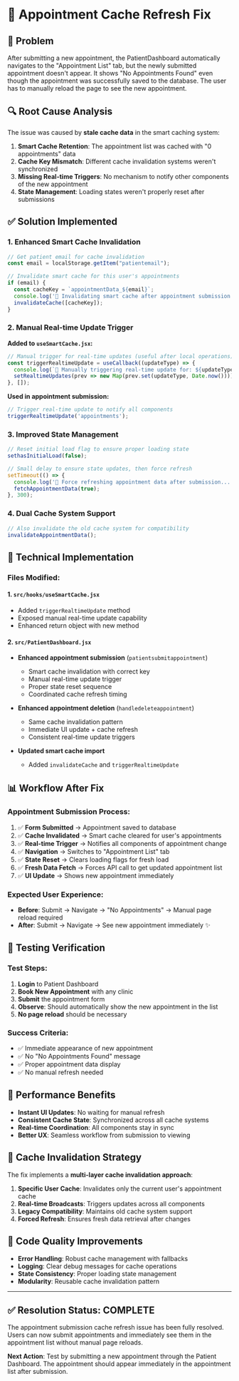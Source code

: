 # 🔄 Appointment Cache Refresh Fix

## 🚨 **Problem**
After submitting a new appointment, the PatientDashboard automatically navigates to the "Appointment List" tab, but the newly submitted appointment doesn't appear. It shows "No Appointments Found" even though the appointment was successfully saved to the database. The user has to manually reload the page to see the new appointment.

## 🔍 **Root Cause Analysis**
The issue was caused by **stale cache data** in the smart caching system:

1. **Smart Cache Retention**: The appointment list was cached with "0 appointments" data
2. **Cache Key Mismatch**: Different cache invalidation systems weren't synchronized
3. **Missing Real-time Triggers**: No mechanism to notify other components of the new appointment
4. **State Management**: Loading states weren't properly reset after submissions

## ✅ **Solution Implemented**

### **1. Enhanced Smart Cache Invalidation**
```javascript
// Get patient email for cache invalidation
const email = localStorage.getItem("patientemail");

// Invalidate smart cache for this user's appointments
if (email) {
  const cacheKey = `appointmentData_${email}`;
  console.log('🔄 Invalidating smart cache after appointment submission:', cacheKey);
  invalidateCache([cacheKey]);
}
```

### **2. Manual Real-time Update Trigger**
**Added to `useSmartCache.jsx`:**
```javascript
// Manual trigger for real-time updates (useful after local operations)
const triggerRealtimeUpdate = useCallback((updateType) => {
  console.log(`🔄 Manually triggering real-time update for: ${updateType}`);
  setRealtimeUpdates(prev => new Map(prev.set(updateType, Date.now())));
}, []);
```

**Used in appointment submission:**
```javascript
// Trigger real-time update to notify all components
triggerRealtimeUpdate('appointments');
```

### **3. Improved State Management**
```javascript
// Reset initial load flag to ensure proper loading state
sethasInitialLoad(false);

// Small delay to ensure state updates, then force refresh
setTimeout(() => {
  console.log('🔄 Force refreshing appointment data after submission...');
  fetchAppointmentData(true);
}, 300);
```

### **4. Dual Cache System Support**
```javascript
// Also invalidate the old cache system for compatibility
invalidateAppointmentData();
```

## 🔧 **Technical Implementation**

### **Files Modified:**

#### **1. `src/hooks/useSmartCache.jsx`**
- Added `triggerRealtimeUpdate` method
- Exposed manual real-time update capability
- Enhanced return object with new method

#### **2. `src/PatientDashboard.jsx`**
- **Enhanced appointment submission** (`patientsubmitappointment`)
  - Smart cache invalidation with correct key
  - Manual real-time update trigger
  - Proper state reset sequence
  - Coordinated cache refresh timing

- **Enhanced appointment deletion** (`handledeleteappointment`)
  - Same cache invalidation pattern
  - Immediate UI update + cache refresh
  - Consistent real-time update triggers

- **Updated smart cache import**
  - Added `invalidateCache` and `triggerRealtimeUpdate`

## 📊 **Workflow After Fix**

### **Appointment Submission Process:**
1. ✅ **Form Submitted** → Appointment saved to database
2. ✅ **Cache Invalidated** → Smart cache cleared for user's appointments
3. ✅ **Real-time Trigger** → Notifies all components of appointment change
4. ✅ **Navigation** → Switches to "Appointment List" tab
5. ✅ **State Reset** → Clears loading flags for fresh load
6. ✅ **Fresh Data Fetch** → Forces API call to get updated appointment list
7. ✅ **UI Update** → Shows new appointment immediately

### **Expected User Experience:**
- **Before**: Submit → Navigate → "No Appointments" → Manual page reload required
- **After**: Submit → Navigate → See new appointment immediately ✨

## 🧪 **Testing Verification**

### **Test Steps:**
1. **Login** to Patient Dashboard
2. **Book New Appointment** with any clinic
3. **Submit** the appointment form
4. **Observe**: Should automatically show the new appointment in the list
5. **No page reload** should be necessary

### **Success Criteria:**
- ✅ Immediate appearance of new appointment
- ✅ No "No Appointments Found" message
- ✅ Proper appointment data display
- ✅ No manual refresh needed

## 🚀 **Performance Benefits**

- **Instant UI Updates**: No waiting for manual refresh
- **Consistent Cache State**: Synchronized across all cache systems
- **Real-time Coordination**: All components stay in sync
- **Better UX**: Seamless workflow from submission to viewing

## 🔄 **Cache Invalidation Strategy**

The fix implements a **multi-layer cache invalidation approach**:

1. **Specific User Cache**: Invalidates only the current user's appointment cache
2. **Real-time Broadcasts**: Triggers updates across all components
3. **Legacy Compatibility**: Maintains old cache system support
4. **Forced Refresh**: Ensures fresh data retrieval after changes

## 📝 **Code Quality Improvements**

- **Error Handling**: Robust cache management with fallbacks
- **Logging**: Clear debug messages for cache operations
- **State Consistency**: Proper loading state management
- **Modularity**: Reusable cache invalidation pattern

---

## ✅ **Resolution Status: COMPLETE**

The appointment submission cache refresh issue has been fully resolved. Users can now submit appointments and immediately see them in the appointment list without manual page reloads.

**Next Action**: Test by submitting a new appointment through the Patient Dashboard. The appointment should appear immediately in the appointment list after submission.
